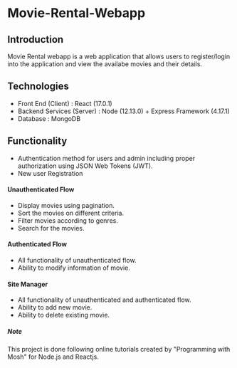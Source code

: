 # Movie-Rental-Webapp

## Introduction
Movie Rental webapp is a web application that allows users to register/login into the application and view the availabe movies and their details.

## Technologies
- Front End (Client) : React (17.0.1)
- Backend Services (Server) : Node (12.13.0) + Express Framework (4.17.1)
- Database : MongoDB

## Functionality
- Authentication method for users and admin including proper authorization using JSON Web Tokens (JWT).
- New user Registration

#### Unauthenticated Flow
- Display movies using pagination.
- Sort the movies on different criteria.
- Filter movies according to genres.
- Search for the movies.

#### Authenticated Flow
- All functionality of unauthenticated flow.
- Ability to modify information of movie.

#### Site Manager
- All functionality of unauthenticated and authenticated flow.
- Ability to add new movie.
- Ability to delete existing movie.

##### Note
This project is done following online tutorials created by "Programming with Mosh" for Node.js and Reactjs.
